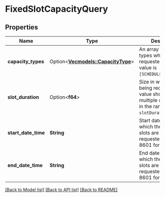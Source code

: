 # FixedSlotCapacityQuery

## Properties

Name | Type | Description | Notes
------------ | ------------- | ------------- | -------------
**capacity_types** | Option<[**Vec<models::CapacityType>**](CapacityType.md)> | An array of capacity types which are being requested. Default value is `[SCHEDULED_CAPACITY]`. | [optional]
**slot_duration** | Option<**f64**> | Size in which slots are being requested. This value should be a multiple of 5 and fall in the range: 5 <= `slotDuration` <= 360. | [optional]
**start_date_time** | **String** | Start date time from which the capacity slots are being requested in ISO 8601 format. | 
**end_date_time** | **String** | End date time up to which the capacity slots are being requested in ISO 8601 format. | 

[[Back to Model list]](../README.md#documentation-for-models) [[Back to API list]](../README.md#documentation-for-api-endpoints) [[Back to README]](../README.md)


